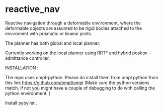 # reactive_nav

Reactive navigation through a deformable environment, where the deformable objects are assumed to be rigid bodies attached to the environemt with prismatic or linaear joints. 

The planner has both global and local planner. 

Currently working on the local planner using RRT* and hybrid postion - admittance controller.

INSTALLATION :


The repo uses ompl-python. Please do install them from ompl python from this link https://github.com/ompl/ompl
(Make sure the python versions match, if not you might have a couple of debugging to do with calling the python environment. )

Install pybyllet . 


